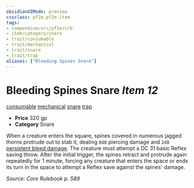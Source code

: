 ```yaml
---
obsidianUIMode: preview
cssclass: pf2e,pf2e-item
tags:
- compendium/src/pf2e/crb
- item/category/snare
- trait/consumable
- trait/mechanical
- trait/snare
- trait/trap
aliases: ["Bleeding Spines Snare"]
---
```

# Bleeding Spines Snare *Item 12*  
[consumable](../../../Rules/traits/consumable.md)  [mechanical](../../../Rules/traits/mechanical.md)  [snare](../../../Rules/traits/snare.md)  [trap](../../../Rules/traits/trap.md)  

- **Price** 320 gp
- **Category** Snare

When a creature enters the square, spines covered in numerous jagged thorns protrude out to stab it, dealing `8d8` piercing damage and `2d8` [persistent bleed damage](../../../Rules/conditions.md#Persistent%20Damage). The creature must attempt a DC 31 basic Reflex saving throw. After the initial trigger, the spines retract and protrude again repeatedly for 1 minute, forcing any creature that enters the space or ends its turn in the space to attempt a Reflex save against the spines' damage.

*Source: Core Rulebook p. 589*